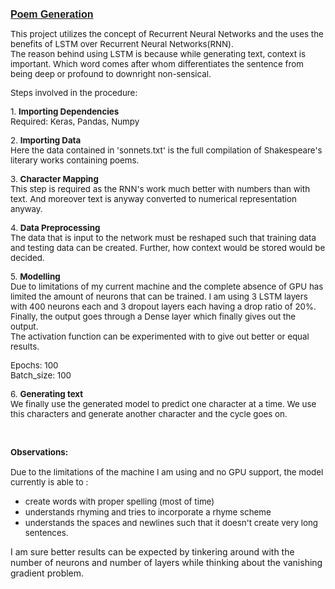 <p><span style="font-size: 12pt;"><strong><span style="font-family: helvetica;"><span style="text-decoration: underline;">Poem Generation</span><br /></span></strong></span></p>
<p><span style="font-size: 10pt;">This project utilizes the concept of Recurrent Neural Networks and the uses the benefits of LSTM over Recurrent Neural Networks(RNN).</span><br /><span style="font-size: 10pt;">The reason behind using LSTM is because while generating text, context is important. Which word comes after whom differentiates the sentence from being deep or profound to downright non-sensical.</span></p>
<p><span style="font-size: 10pt;">Steps involved in the procedure:</span></p>
<p><span style="font-size: 10pt;">1. <strong> Importing Dependencies</strong><br />Required: Keras, Pandas, Numpy<br /></span></p>
<p><span style="font-size: 10pt;">2. <strong>Importing Data</strong><br />Here the data contained in 'sonnets.txt' is the full compilation of Shakespeare's literary works containing poems.</span></p>
<p><span style="font-size: 10pt;">3. <strong>Character Mapping</strong><br />This step is required as the RNN's work much better with numbers than with text. And moreover text is anyway converted to numerical representation anyway.</span></p>
<p><span style="font-size: 10pt;">4. <strong>Data Preprocessing</strong><br />The data that is input to the network must be reshaped such that training data and testing data can be created. Further, how context would be stored would be decided.</span></p>
<p><span style="font-size: 10pt;">5. <strong>Modelling</strong><br />Due to limitations of my current machine and the complete absence of GPU has limited the amount of neurons that can be trained. I am using 3 LSTM layers with 400 neurons each and 3 dropout layers each having a drop ratio of 20%.&nbsp;<br />Finally, the output goes through a Dense layer which finally gives out the output.<br />The activation function can be experimented with to give out better or equal results.</span></p>
<p><span style="font-size: 10pt;">Epochs: 100<br />Batch_size: 100</span></p>
<p><span style="font-size: 10pt;">6. <strong>Generating text</strong><br />We finally use the generated model to predict one character at a time. We use this characters and generate another character and the cycle goes on.</span></p>
<p>&nbsp;</p>
<p><strong><span style="font-size: 10pt;">Observations:<br /><br /></span></strong><span style="font-size: 10pt;">Due to the limitations of the machine I am using and no GPU support, the model currently is able to :</span></p>
<ul>
<li><span style="font-size: 10pt;">create words with proper spelling (most of time)</span></li>
<li><span style="font-size: 10pt;">understands rhyming and tries to incorporate a rhyme scheme</span></li>
<li><span style="font-size: 10pt;">understands the spaces and newlines such that it doesn't create very long sentences.</span></li>
</ul>
<p>I am sure better results can be expected by tinkering around with the number of neurons and number of layers while thinking about the vanishing gradient problem.</p>
